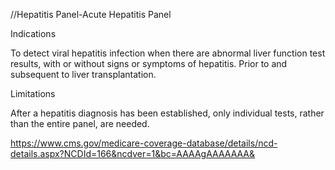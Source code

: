 //Hepatitis Panel-Acute Hepatitis Panel

Indications

To detect viral hepatitis infection when there are abnormal liver function test results, with or without signs or symptoms of hepatitis.
Prior to and subsequent to liver transplantation.

Limitations

After a hepatitis diagnosis has been established, only individual tests, rather than the entire panel, are needed.

https://www.cms.gov/medicare-coverage-database/details/ncd-details.aspx?NCDId=166&ncdver=1&bc=AAAAgAAAAAAA&


